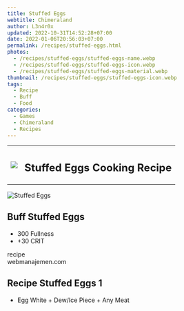 ```yaml
---
title: Stuffed Eggs
webtitle: Chimeraland
author: L3n4r0x
updated: 2022-10-31T14:52:28+07:00
date: 2022-01-06T20:56:03+07:00
permalink: /recipes/stuffed-eggs.html
photos:
  - /recipes/stuffed-eggs/stuffed-eggs-name.webp
  - /recipes/stuffed-eggs/stuffed-eggs-icon.webp
  - /recipes/stuffed-eggs/stuffed-eggs-material.webp
thumbnail: /recipes/stuffed-eggs/stuffed-eggs-icon.webp
tags:
  - Recipe
  - Buff
  - Food
categories:
  - Games
  - Chimeraland
  - Recipes
---
```


<section id="bootstrap-wrapper"><link rel="stylesheet" href="https://cdn.statically.io/gh/dimaslanjaka/Web-Manajemen/40ac3225/css/bootstrap-4.5-wrapper.css"/><div class="row mb-2"><div class="col-md-12 mb-2"><table class="table" id="post-info"><tbody><tr><td><img class="d-inline-block me-2" src="/chimeraland/recipes/stuffed-eggs/stuffed-eggs-icon.webp" width="auto" height="auto"/></td><td><h1 class="fs-5">Stuffed Eggs Cooking Recipe</h1></td></tr></tbody></table></div></div><div class="card mb-2"><div class="row g-0"><div class="col-sm-4 position-relative mb-2"><img src="/chimeraland/recipes/stuffed-eggs/stuffed-eggs-material.webp" class="card-img fit-cover w-100 h-100" alt="Stuffed Eggs" data-fancybox="true"/></div><div class="col-sm-8 mb-2"><div class="card-body"><h2 class="card-title fs-5">Buff Stuffed Eggs</h2><div class="card-text"><ul><li>300 Fullness</li><li>+30 CRIT</li></ul></div><span class="badge rounded-pill bg-dark">recipe</span></div><div class="card-footer text-end text-muted">webmanajemen.com</div></div></div></div><div class="row mb-2"><div class="col-12 col-lg-6 recipe-item mb-2"><div class="card"><div class="card-body"><h2 class="card-title fs-5">Recipe Stuffed Eggs 1</h2><div class="card-text"><ul><li>Egg White<span> + </span>Dew/Ice Piece<span> + </span>Any Meat</li></ul></div></div></div></div></div></section>